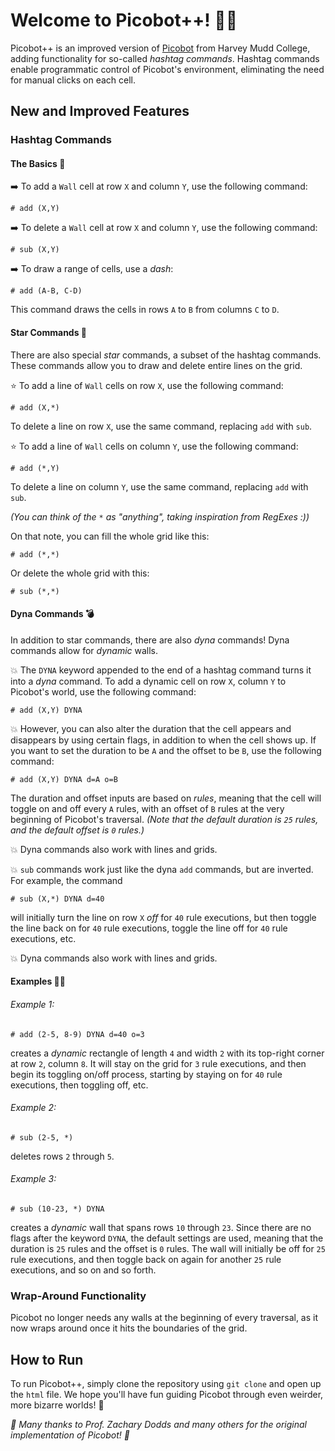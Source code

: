 # Welcome to Picobot++! 🤏👾

Picobot++ is an improved version of [Picobot](https://www.cs.hmc.edu/picobot/) from Harvey Mudd College, adding functionality for so-called _hashtag commands_.
Hashtag commands enable programmatic control of Picobot's environment, eliminating the need for manual clicks on each cell.

## New and Improved Features

### Hashtag Commands

#### The Basics 🧱

➡️ To add a `Wall` cell at row `X` and column `Y`, use the following command:
```
# add (X,Y)
```
➡️ To delete a `Wall` cell at row `X` and column `Y`, use the following command:
```
# sub (X,Y)
```
➡️ To draw a range of cells, use a _dash_:
```
# add (A-B, C-D)
```
This command draws the cells in rows `A` to `B` from columns `C` to `D`.

#### Star Commands 💫

There are also special _star_ commands, a subset of the hashtag commands. These commands allow you to draw and delete entire lines on the grid.

⭐ To add a line of `Wall` cells on row `X`, use the following command:
```
# add (X,*)
```
To delete a line on row `X`, use the same command, replacing `add` with `sub`.

⭐ To add a line of `Wall` cells on column `Y`, use the following command:
```
# add (*,Y)
```
To delete a line on column `Y`, use the same command, replacing `add` with `sub`.

_(You can think of the `*` as "anything", taking inspiration from RegExes :))_

On that note, you can fill the whole grid like this:
```
# add (*,*)
```
Or delete the whole grid with this:
```
# sub (*,*)
```

#### Dyna Commands 💣

In addition to star commands, there are also _dyna_ commands! Dyna commands allow for _dynamic_ walls.

💥 The `DYNA` keyword appended to the end of a hashtag command turns it into a _dyna_ command. To add a dynamic cell on row `X`, column `Y` to Picobot's world, use the following command:
```
# add (X,Y) DYNA
```

💥 However, you can also alter the duration that the cell appears and disappears by using certain flags, in addition to when the cell shows up. If you want to set the duration to be `A` and the offset to be `B`, use the following command:
```
# add (X,Y) DYNA d=A o=B
```
The duration and offset inputs are based on _rules_, meaning that the cell will toggle on and off every `A` rules, with an offset of `B` rules at the very beginning of Picobot's traversal.
_(Note that the default duration is `25` rules, and the default offset is `0` rules.)_

💥 Dyna commands also work with lines and grids.

💥 `sub` commands work just like the dyna `add` commands, but are inverted. For example, the command
```
# sub (X,*) DYNA d=40
```
will initially turn the line on row `X` _off_ for `40` rule executions, but then toggle the line back on for `40` rule executions, toggle the line off for `40` rule executions, etc.

💥 Dyna commands also work with lines and grids.

#### Examples 🏋🏼

###### Example 1:
```
# add (2-5, 8-9) DYNA d=40 o=3
```
creates a _dynamic_ rectangle of length `4` and width `2` with its top-right corner at row `2`, column `8`. It will stay on the grid for `3` rule executions, and then begin its toggling on/off process, starting by staying on for `40` rule executions, then toggling off, etc.

###### Example 2:
```
# sub (2-5, *)
```
deletes rows `2` through `5`.

###### Example 3:
```
# sub (10-23, *) DYNA
```
creates a _dynamic_ wall that spans rows `10` through `23`. Since there are no flags after the keyword `DYNA`, the default settings are used, meaning that the duration is `25` rules and the offset is `0` rules. The wall will initially be off for `25` rule executions, and then toggle back on again for another `25` rule executions, and so on and so forth.

### Wrap-Around Functionality

Picobot no longer needs any walls at the beginning of every traversal, as it now wraps around once it hits the boundaries of the grid.

## How to Run

To run Picobot++, simply clone the repository using `git clone` and open up the `html` file. We hope you'll have fun guiding Picobot through even weirder, more bizarre worlds! 🎉

_🙌 Many thanks to Prof. Zachary Dodds and many others for the original implementation of Picobot! 🙌_
